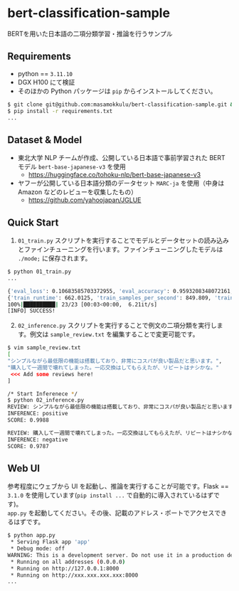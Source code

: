 # bert-classification-sample
BERTを用いた日本語の二項分類学習・推論を行うサンプル
## Requirements
* python == `3.11.10`
* DGX H100 にて検証
* そのほかの Python パッケージは `pip` からインストールしてください。
```bash
$ git clone git@github.com:masamokkulu/bert-classification-sample.git && cd bert-classification-sample
$ pip install -r requirements.txt
...
```
## Dataset & Model
* 東北大学 NLP チームが作成、公開している日本語で事前学習された BERT モデル `bert-base-japanese-v3` を使用
  * https://huggingface.co/tohoku-nlp/bert-base-japanese-v3
* ヤフーが公開している日本語分類のデータセット `MARC-ja` を使用（中身は Amazon などのレビューを収集したもの）
  * https://github.com/yahoojapan/JGLUE
## Quick Start
1. `01_train.py` スクリプトを実行することでモデルとデータセットの読み込みとファインチューニングを行います。ファインチューニングしたモデルは `./mode;` に保存されます。
```bash
$ python 01_train.py
...

{'eval_loss': 0.10683585703372955, 'eval_accuracy': 0.9593208348072161, 'eval_balanced_accuracy': 0.8752411941476934, 'eval_f1': 0.957326630970198, 'eval_precision': 0.9591395817470807, 'eval_recall': 0.9593208348072161, 'eval_runtime': 3.9352, 'eval_samples_per_second': 1436.77, 'eval_steps_per_second': 5.845, 'epoch': 3.0}
{'train_runtime': 662.0125, 'train_samples_per_second': 849.809, 'train_steps_per_second': 0.829, 'train_loss': 0.12223608854255606, 'epoch': 3.0}
100%|██████████| 23/23 [00:03<00:00,  6.21it/s]
[INFO] SUCCESS!
```
2. `02_inference.py` スクリプトを実行することで例文の二項分類を実行します。例文は `sample_review.txt` を編集することで変更可能です。
```bash
$ vim sample_review.txt
[
"シンプルながら最低限の機能は搭載しており、非常にコスパが良い製品だと思います。",
"購入して一週間で壊れてしまった。一応交換はしてもらえたが、リピートはナシかな。"
 <<< Add some reviews here!
] 

/* Start Inferenece */
$ python 02_inference.py
REVIEW: シンプルながら最低限の機能は搭載しており、非常にコスパが良い製品だと思います。
INFERENCE: positive
SCORE: 0.9988

REVIEW: 購入して一週間で壊れてしまった。一応交換はしてもらえたが、リピートはナシかな。
INFERENCE: negative
SCORE: 0.9787
```
## Web UI
参考程度にウェブから UI を起動し、推論を実行することが可能です。Flask == `3.1.0` を使用しています(`pip install ...` で自動的に導入されているはずです)。  
`app.py` を起動してください。その後、記載のアドレス・ポートでアクセスできるはずです。
```bash
$ python app.py
 * Serving Flask app 'app'
 * Debug mode: off
WARNING: This is a development server. Do not use it in a production deployment. Use a production WSGI server instead.
 * Running on all addresses (0.0.0.0)
 * Running on http://127.0.0.1:8000
 * Running on http://xxx.xxx.xxx.xxx:8000
...
```
